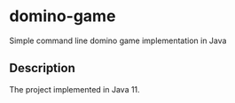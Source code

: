 # domino-game
Simple command line domino game implementation in Java

## Description
The project implemented in Java 11.


